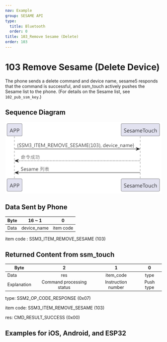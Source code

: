```yaml
---
nav: Example
group: SESAME API
type:
  title: Bluetooth
  order: 0
title: 103_Remove Sesame (Delete)
order: 103
---
```


# 103 Remove Sesame (Delete Device)

The phone sends a delete command and device name, sesame5 responds that the command is successful, and ssm_touch actively pushes the Sesame list to the phone. (For details on the Sesame list, see `102_pub_ssm_key`.)

## Sequence Diagram

<p align="left">
  <img src="./src/rm_sesame/rm_sesame.png" alt="" title="">
</p>

## Data Sent by Phone

| Byte |   16 ~ 1    |     0     |
| ---- | :---------: | :-------: |
| Data | device_name | item code |

item code : SSM3_ITEM_REMOVE_SESAME (103)

## Returned Content from ssm_touch

| Byte |      2       |     1     |    0     |
| ---- | :----------: | :-------: | :------: |
| Data |     res      | item_code |   type   |
| Explanation | Command processing status | Instruction number  | Push type |

type: SSM2_OP_CODE_RESPONSE (0x07)

item code: SSM3_ITEM_REMOVE_SESAME (103)

res: CMD_RESULT_SUCCESS (0x00)

## Examples for iOS, Android, and ESP32

<CustomBashOSPlatformRemoveSesame ios='true' android='true'  esp32='true'/>

<!-- ## Android Example

```jsx | pure
  override fun removeSesame(tag: String, result: CHResult<CHEmpty>) {
      if (checkBle(result)) return
      if (ssm2KeysMap.get(tag)!!.get(0).toInt() == 0x04) {// ss4
          val noDashUUID = tag.replace("-", "")
          val b64k = noDashUUID.hexStringToByteArray().base64Encode().replace("=", "")
          val ssmIRData = b64k.toByteArray()
          sendCommand(SesameOS3Payload(SesameItemCode.REMOVE_SESAME.value, ssmIRData)) { ssm2ResponsePayload ->
              result.invoke(Result.success(CHResultState.CHResultStateBLE(CHEmpty())))
          }
      } else {//ss5
          val noDashUUID = tag.replace("-", "")
          sendCommand(SesameOS3Payload(SesameItemCode.REMOVE_SESAME.value, noDashUUID.hexStringToByteArray())) { ssm2ResponsePayload ->
              result.invoke(Result.success(CHResultState.CHResultStateBLE(CHEmpty())))
          }
      }
  }
```

## iOS Example

```jsx | pure
    func removeSesame(tag: String, result: @escaping CHResult<CHEmpty>) {
        if (self.checkBle(result)) { return }
        L.d("[hub3][removeSesame]",tag)
        let noDashUUID = tag.replacingOccurrences(of: "-", with: "", options: [], range: nil)
        sendCommand(.init(.removeSesame,noDashUUID.hexStringtoData())) { (response) in
            result(.success(CHResultStateNetworks(input: CHEmpty())))
        }
    }
```

## ESP Example

```jsx | pure
        log_info_array_ex("[main][SSM3_ITEM_REMOVE_SESAME]", p_param->data, p_param->length)
        appm_stop_init();
        co_timer_set(&dis_timer, 1, TIMER_ONE_SHOT, delay_disconnect_all_ssm, NULL);

        talk_to_mob(p_param->conidx, SSM2_SEG_PARSING_TYPE_CIPHERTEXT, ble_tx_buf, 3);
        ssm_remove_key(p_param->data, p_param->length);
        publish_ssm_keys(p_param->conidx);
``` -->